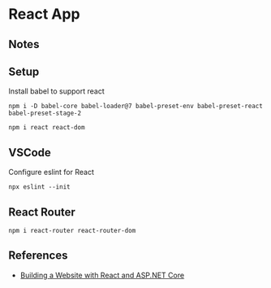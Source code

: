 # React App

## Notes

## Setup

Install babel to support react

```
npm i -D babel-core babel-loader@7 babel-preset-env babel-preset-react babel-preset-stage-2
```

```
npm i react react-dom
```

## VSCode

Configure eslint for React

```
npx eslint --init
```

## React Router

```
npm i react-router react-router-dom
```

## References

- [Building a Website with React and ASP.NET Core](https://app.pluralsight.com/library/courses/aspdotnet-core-react-building-website/table-of-contents)